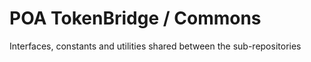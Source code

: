 # POA TokenBridge / Commons
Interfaces, constants and utilities shared between the sub-repositories
